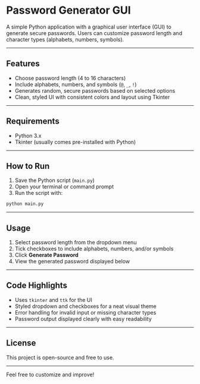 # Password Generator GUI

A simple Python application with a graphical user interface (GUI) to generate secure passwords. Users can customize password length and character types (alphabets, numbers, symbols).

---

## Features

- Choose password length (4 to 16 characters)
- Include alphabets, numbers, and symbols (`@`, `_`, `!`)
- Generates random, secure passwords based on selected options
- Clean, styled UI with consistent colors and layout using Tkinter

---

## Requirements

- Python 3.x
- Tkinter (usually comes pre-installed with Python)

---

## How to Run

1. Save the Python script (`main.py`)
2. Open your terminal or command prompt
3. Run the script with:

```bash
python main.py
```

---

## Usage

1. Select password length from the dropdown menu
2. Tick checkboxes to include alphabets, numbers, and/or symbols
3. Click **Generate Password**
4. View the generated password displayed below

---

## Code Highlights

- Uses `tkinter` and `ttk` for the UI
- Styled dropdown and checkboxes for a neat visual theme
- Error handling for invalid input or missing character types
- Password output displayed clearly with easy readability

---

## License

This project is open-source and free to use.

---

Feel free to customize and improve!
